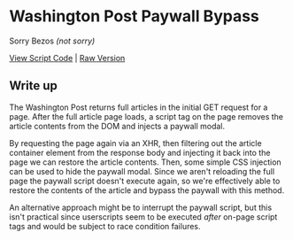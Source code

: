# Washington Post Paywall Bypass

Sorry Bezos _(not sorry)_

[View Script Code](AntiPaywall_WaPo.js) | [Raw Version](https://raw.githubusercontent.com/Maega/web-userscripts/main/PaywallBypasses/AntiPaywall_WaPo.js)

## Write up

The Washington Post returns full articles in the initial GET request for a page. After the full article page loads, a script tag on the page removes the article contents from the DOM and injects a paywall modal.

By requesting the page again via an XHR, then filtering out the article container element from the response body and injecting it back into the page we can restore the article contents. Then, some simple CSS injection can be used to hide the paywall modal.
Since we aren't reloading the full page the paywall script doesn't execute again, so we're effectively able to restore the contents of the article and bypass the paywall with this method.

An alternative approach might be to interrupt the paywall script, but this isn't practical since userscripts seem to be executed _after_ on-page script tags and would be subject to race condition failures.
